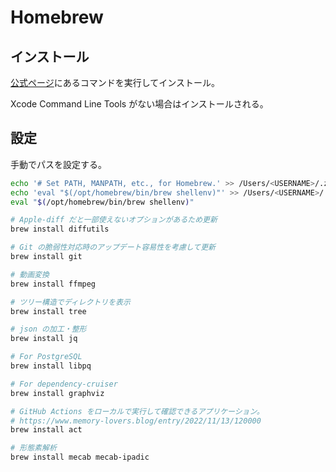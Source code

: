 # Homebrew

## インストール

[公式ページ](https://brew.sh/)にあるコマンドを実行してインストール。

Xcode Command Line Tools がない場合はインストールされる。

## 設定

手動でパスを設定する。

```sh
echo '# Set PATH, MANPATH, etc., for Homebrew.' >> /Users/<USERNAME>/.zprofile
echo 'eval "$(/opt/homebrew/bin/brew shellenv)"' >> /Users/<USERNAME>/.zprofile
eval "$(/opt/homebrew/bin/brew shellenv)"
```

```sh
# Apple-diff だと一部使えないオプションがあるため更新
brew install diffutils

# Git の脆弱性対応時のアップデート容易性を考慮して更新
brew install git

# 動画変換
brew install ffmpeg

# ツリー構造でディレクトリを表示
brew install tree

# json の加工・整形
brew install jq

# For PostgreSQL
brew install libpq

# For dependency-cruiser
brew install graphviz

# GitHub Actions をローカルで実行して確認できるアプリケーション。
# https://www.memory-lovers.blog/entry/2022/11/13/120000
brew install act

# 形態素解析
brew install mecab mecab-ipadic
```
